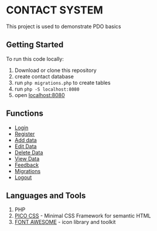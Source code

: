 # CONTACT SYSTEM

This project is used to demonstrate PDO basics

## Getting Started

To run this code locally:

1. Download or clone this repository
2. create contact database
3. run `php migrations.php` to create tables
4. run `php -S localhost:8080`
5. open [localhost:8080](http://localhost:8080)

## Functions

- [Login](login.php)
- [Register](register.php)
- [Add data](save.php)
- [Edit Data](edit.php)
- [Delete Data](delete.php)
- [View Data](view.php)
- [Feedback](feedback.php)
- [Migrations](migrations.php)
- [Logout](logout.php)

## Languages and Tools

1. PHP
2. [PICO CSS](https://picocss.com/) - Minimal CSS Framework for semantic HTML
3. [FONT AWESOME](https://fontawesome.com/) - icon library and toolkit
